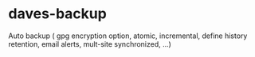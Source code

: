 daves-backup
============

Auto backup ( gpg encryption option, atomic, incremental, define history retention, email alerts, mult-site synchronized, ...)
